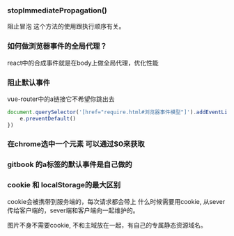 ### stopImmediatePropagation() 
阻止冒泡 这个方法的使用跟执行顺序有关。

### 如何做浏览器事件的全局代理？
react中的合成事件就是在body上做全局代理，优化性能

### 阻止默认事件 
vue-router中的a链接它不希望你跳出去

```javascript
document.querySelector('[href="require.html#浏览器事件模型"]').addEventListener('click', function(e) {
    e.preventDefault()
})
```

### 在chrome选中一个元素 可以通过$0来获取

### gitbook 的a标签的默认事件是自己做的

### cookie 和 localStorage的最大区别
cookie会被携带到服务端的，每次请求都会带上
什么时候需要用cookie, 从sever传给客户端的，sever端和客户端向一起维护的。

图片不身不需要cookie, 不和主域放在一起，有自己的专属静态资源域名。


